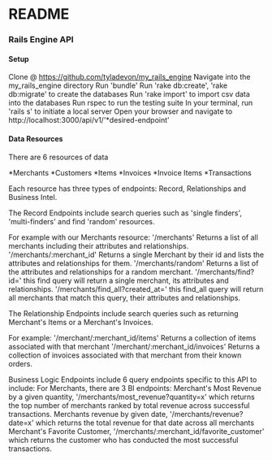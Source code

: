 # README
### Rails Engine API

#### Setup
Clone @ https://github.com/tyladevon/my_rails_engine
Navigate into the my_rails_engine directory 
Run 'bundle' 
Run 'rake db:create', 'rake db:migrate' to create the databases
Run 'rake import' to import csv data into the databases
Run rspec to run the testing suite
In your terminal, run 'rails s' to initiate a local server
Open your browser and navigate to http://localhost:3000/api/v1/'*desired-endpoint' 


#### Data Resources
There are 6 resources of data

*Merchants
*Customers
*Items
*Invoices
*Invoice Items
*Transactions

Each resource has three types of endpoints: Record, Relationships and Business Intel.

The Record Endpoints include search queries such as 'single finders', 'multi-finders' and find 'random' resources. 

For example with our Merchants resource:
'/merchants' Returns a list of all merchants including their attributes and relationships.
'/merchants/:merchant_id' Returns a single Merchant by their id and lists the attributes and relationships for them.
'/merchants/random' Returns a list of the attributes and relationships for a random merchant. 
'/merchants/find?id=' this find query will return a single merchant, its attributes and relationships.
'/merchants/find_all?created_at=' this find_all query will return all merchants that match this query, their attributes and relationships.

The Relationship Endpoints include search queries such as returning Merchant's Items or a Merchant's Invoices. 

For example: 
'/merchant/:merchant_id/items' Returns a collection of items associated with that merchant
'/merchant/:merchant_id/invoices' Returns a collection of invoices associated with that merchant from their known orders.


Business Logic Endpoints include 6 query endpoints specific to this API to include:
For Merchants, there are 3 BI endpoints: 
Merchant's Most Revenue by a given quantity, '/merchants/most_revenue?quantity=x'
which returns the top number of merchants ranked by total revenue across successful transactions.
Merchants revenue by given date, '/merchants/revenue?date=x' which returns the total revenue for that date across all merchants
Merchant's Favorite Customer, '/merchants/:merchant_id/favorite_customer' which returns the customer who has conducted the most successful transactions.
